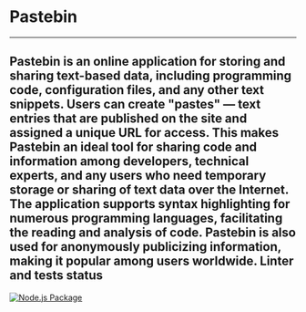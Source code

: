 # Pastebin
-----------
Pastebin is an online application for storing and sharing text-based data, including programming code, configuration files, and any other text snippets. Users can create "pastes" — text entries that are published on the site and assigned a unique URL for access. This makes Pastebin an ideal tool for sharing code and information among developers, technical experts, and any users who need temporary storage or sharing of text data over the Internet. The application supports syntax highlighting for numerous programming languages, facilitating the reading and analysis of code. Pastebin is also used for anonymously publicizing information, making it popular among users worldwide.
Linter and tests status
----------------------
[![Node.js Package](https://github.com/MostOfLuck/Pastebin/actions/workflows/npm-publish.yml/badge.svg)](https://github.com/MostOfLuck/Pastebin/actions/workflows/npm-publish.yml)
